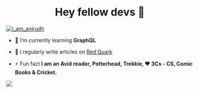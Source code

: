 <h1 align="center">Hey fellow devs 🖖</h1>

<p align="left"> <a href="https://twitter.com/i_am_anirudh" target="blank"><img src="https://img.shields.io/twitter/follow/i_am_anirudh?logo=twitter&style=for-the-badge" alt="i_am_anirudh" /></a> </p>

- 🌱 I’m currently learning **GraphQL**

- 📝 I regularly write articles on [Red Quark](https://redquark.org)

- ⚡ Fun fact **I am an Avid reader, Potterhead, Trekkie, ❤️ 3Cs - CS, Comic Books & Cricket.**

<img src="https://cr-ss-service.azurewebsites.net/api/ScreenShot?branding=false&widget=summary&username=ani03sha&badges=3&show-avatar=true&style=--header-bg-color:%23000;--border-radius:10px"
/>

